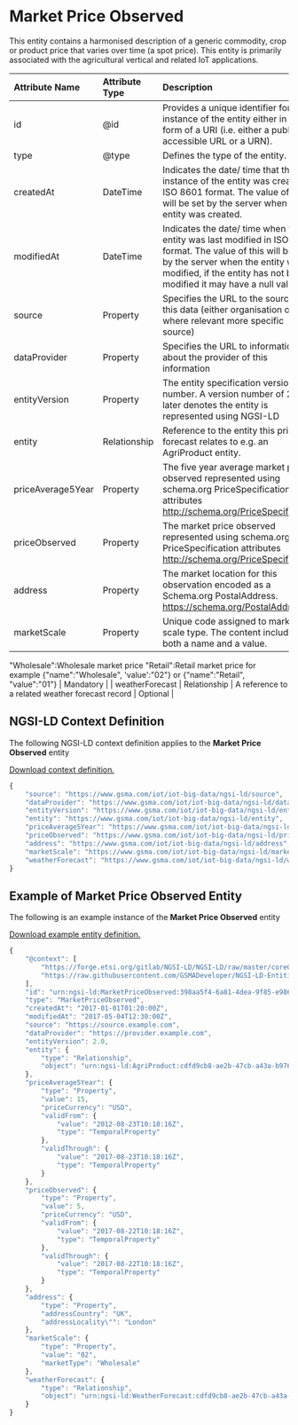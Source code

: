 # Market Price Observed
This entity contains a harmonised description of a generic commodity, crop or product price that varies over time (a spot price). This entity is primarily associated with the agricultural vertical and related IoT applications.

| Attribute Name | Attribute Type | Description | Constraint |
|:--- |:--- |:--- |:---:|
| id | @id | Provides a unique identifier for an instance of the entity either in the form of a URI (i.e. either a publicly accessible URL or a URN). | Mandatory |
| type | @type | Defines the type of the entity. | Mandatory |
| createdAt | DateTime | Indicates the date/ time that the instance of the entity was created in ISO 8601 format. The value of this will be set by the server when the entity was created. | Mandatory |
| modifiedAt | DateTime | Indicates the date/ time when the entity was last modified in ISO 8601 format. The value of this will be set by the server when the entity was modified, if the entity has not been modified it may have a null value. | Optional |
| source | Property | Specifies the URL to the source of this data (either organisation or where relevant more specific source) | Recommended |
| dataProvider | Property | Specifies the URL to information about the provider of this information | Recommended |
| entityVersion | Property | The entity specification version as a number. A version number of 2.0 or later denotes the entity is represented using NGSI-LD | Recommended |
| entity | Relationship | Reference to the entity this price forecast relates to e.g. an AgriProduct entity. | Mandatory |
| priceAverage5Year | Property | The five year average market price observed represented using schema.org PriceSpecification attributes http://schema.org/PriceSpecification | Mandatory |
| priceObserved | Property | The market price observed represented using schema.org PriceSpecification attributes http://schema.org/PriceSpecification | Mandatory |
| address | Property | The market location for this observation encoded as a Schema.org PostalAddress. https://schema.org/PostalAddress | Mandatory |
| marketScale | Property | Unique code assigned to market scale type. The content includes both a name and a value.

 "Wholesale":Wholesale market price 
"Retail":Retail market price for example
{"name":"Wholesale", 'value':"02"}
or
{"name":"Retail", "value":"01"} | Mandatory |
| weatherForecast | Relationship | A reference to a related weather forecast record | Optional |

## NGSI-LD Context Definition
The following NGSI-LD context definition applies to the **Market Price Observed** entity

[Download context definition.](../examples/Market-Price-Observed-context.jsonld)

```JavaScript
{
    "source": "https://www.gsma.com/iot/iot-big-data/ngsi-ld/source",
    "dataProvider": "https://www.gsma.com/iot/iot-big-data/ngsi-ld/dataprovider",
    "entityVersion": "https://www.gsma.com/iot/iot-big-data/ngsi-ld/entityversion",
    "entity": "https://www.gsma.com/iot/iot-big-data/ngsi-ld/entity",
    "priceAverage5Year": "https://www.gsma.com/iot/iot-big-data/ngsi-ld/priceaverage5Year",
    "priceObserved": "https://www.gsma.com/iot/iot-big-data/ngsi-ld/priceobserved",
    "address": "https://www.gsma.com/iot/iot-big-data/ngsi-ld/address",
    "marketScale": "https://www.gsma.com/iot/iot-big-data/ngsi-ld/marketscale",
    "weatherForecast": "https://www.gsma.com/iot/iot-big-data/ngsi-ld/weatherforecast"
}
```
## Example of Market Price Observed Entity
The following is an example instance of the **Market Price Observed** entity

[Download example entity definition.](../examples/Market-Price-Observed.jsonld)

```JavaScript
{
    "@context": [
        "https://forge.etsi.org/gitlab/NGSI-LD/NGSI-LD/raw/master/coreContext/ngsi-ld-core-context.json",
        "https://raw.githubusercontent.com/GSMADeveloper/NGSI-LD-Entities/master/examples/Market-Price-Observed-context.jsonld"
    ],
    "id": "urn:ngsi-ld:MarketPriceObserved:398aa5f4-6a81-4dea-9f85-e9869441a257",
    "type": "MarketPriceObserved",
    "createdAt": "2017-01-01T01:20:00Z",
    "modifiedAt": "2017-05-04T12:30:00Z",
    "source": "https://source.example.com",
    "dataProvider": "https://provider.example.com",
    "entityVersion": 2.0,
    "entity": {
        "type": "Relationship",
        "object": "urn:ngsi-ld:AgriProduct:cdfd9cb8-ae2b-47cb-a43a-b9767ffd5c84"
    },
    "priceAverage5Year": {
        "type": "Property",
        "value": 15,
        "priceCurrency": "USD",
        "validFrom": {
            "value": "2012-08-23T10:18:16Z",
            "type": "TemporalProperty"
        },
        "validThrough": {
            "value": "2017-08-23T10:18:16Z",
            "type": "TemporalProperty"
        }
    },
    "priceObserved": {
        "type": "Property",
        "value": 5,
        "priceCurrency": "USD",
        "validFrom": {
            "value": "2017-08-22T10:18:16Z",
            "type": "TemporalProperty"
        },
        "validThrough": {
            "value": "2017-08-22T10:18:16Z",
            "type": "TemporalProperty"
        }
    },
    "address": {
        "type": "Property",
        "addressCountry": "UK",
        "addressLocality\"": "London"
    },
    "marketScale": {
        "type": "Property",
        "value": "02",
        "marketType": "Wholesale"
    },
    "weatherForecast": {
        "type": "Relationship",
        "object": "urn:ngsi-ld:WeatherForecast:cdfd9cb8-ae2b-47cb-a43a-b9767ffd5c85"
    }
}
```
